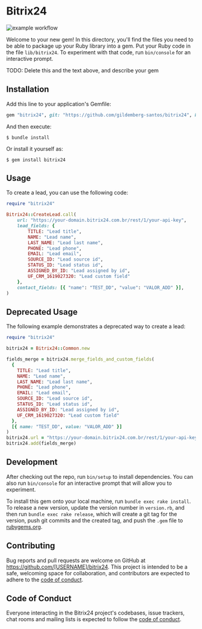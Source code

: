 # Bitrix24

![example workflow](https://github.com/gildemberg-santos/bitrix24/actions/workflows/main.yml/badge.svg)

Welcome to your new gem! In this directory, you'll find the files you need to be able to package up your Ruby library into a gem. Put your Ruby code in the file `lib/bitrix24`. To experiment with that code, run `bin/console` for an interactive prompt.

TODO: Delete this and the text above, and describe your gem

## Installation

Add this line to your application's Gemfile:

```ruby
gem "bitrix24", git: "https://github.com/gildemberg-santos/bitrix24", branch: "master"
```

And then execute:

    $ bundle install

Or install it yourself as:

    $ gem install bitrix24

## Usage

To create a lead, you can use the following code:

```ruby
require "bitrix24"

Bitrix24::CreateLead.call(
    url: "https://your-domain.bitrix24.com.br/rest/1/your-api-key",
    lead_fields: {
        TITLE: "Lead title",
        NAME: "Lead name",
        LAST_NAME: "Lead last name",
        PHONE: "Lead phone",
        EMAIL: "Lead email",
        SOURCE_ID: "Lead source id",
        STATUS_ID: "Lead status id",
        ASSIGNED_BY_ID: "Lead assigned by id",
        UF_CRM_1619027320: "Lead custom field"
    },
    contact_fields: [{ "name": "TEST_DD", "value": "VALOR_ADD" }],
)
```

## Deprecated Usage

The following example demonstrates a deprecated way to create a lead:

```ruby
require "bitrix24"

bitrix24 = Bitrix24::Common.new

fields_merge = bitrix24.merge_fields_and_custom_fields(
  {
    TITLE: "Lead title",
    NAME: "Lead name",
    LAST_NAME: "Lead last name",
    PHONE: "Lead phone",
    EMAIL: "Lead email",
    SOURCE_ID: "Lead source id",
    STATUS_ID: "Lead status id",
    ASSIGNED_BY_ID: "Lead assigned by id",
    UF_CRM_1619027320: "Lead custom field"
  },
  [{ name: "TEST_DD", value: "VALOR_ADD" }]
)
bitrix24.url = "https://your-domain.bitrix24.com.br/rest/1/your-api-key"
bitrix24.add(fields_merge)
```

## Development

After checking out the repo, run `bin/setup` to install dependencies. You can also run `bin/console` for an interactive prompt that will allow you to experiment.

To install this gem onto your local machine, run `bundle exec rake install`. To release a new version, update the version number in `version.rb`, and then run `bundle exec rake release`, which will create a git tag for the version, push git commits and the created tag, and push the `.gem` file to [rubygems.org](https://rubygems.org).

## Contributing

Bug reports and pull requests are welcome on GitHub at https://github.com/[USERNAME]/bitrix24. This project is intended to be a safe, welcoming space for collaboration, and contributors are expected to adhere to the [code of conduct](https://github.com/[USERNAME]/bitrix24/blob/master/CODE_OF_CONDUCT.md).

## Code of Conduct

Everyone interacting in the Bitrix24 project's codebases, issue trackers, chat rooms and mailing lists is expected to follow the [code of conduct](https://github.com/[USERNAME]/bitrix24/blob/master/CODE_OF_CONDUCT.md).
